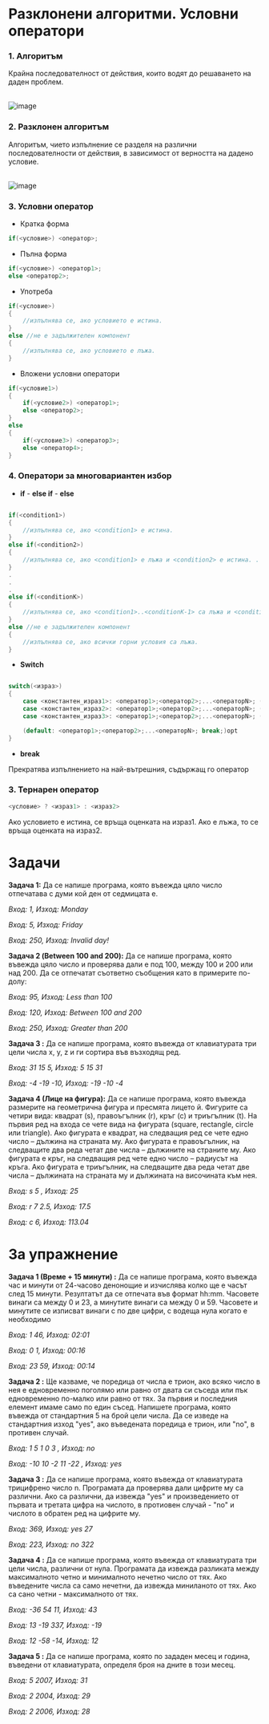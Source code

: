 <h1>Разклонени алгоритми. Условни оператори</h1>

<h3>1. Алгоритъм</h3>
Крайна последователност от действия, които водят до решаването на даден проблем. </br> </br>

![image](https://drive.google.com/uc?export=view&id=1UwEsCVMaE_sLU5hx8oFrH6ffFgu9O6I3)

<h3>2. Разклонен алгоритъм</h3>
Алгоритъм, чието изпълнение се разделя на различни последователности от действия, в зависимост от верността на дадено условие. </br> </br>

![image](https://drive.google.com/uc?export=view&id=1FTB3NuSJjILLL8hh8DPtsaPOEiCYZGUW)

<h3>3. Условни оператор</h3>

- Кратка форма
```c++
if(<условие>) <оператор>;
```
- Пълна форма
```c++
if(<условие>) <оператор1>;
else <оператор2>;
```
- Употреба
```c++
if(<условие>)
{
    //изпълнява се, ако условието е истина. 
}
else //не е задължителен компонент
{
    //изпълнява се, ако условието е лъжа. 
}
```
- Вложени условни оператори
```c++
if(<условие1>)
{
    if(<условие2>) <оператор1>;
    else <оператор2>;
}
else
{
    if(<условие3>) <оператор3>;
    else <оператор4>;
}
```

<h3 id="">4. Оператори за многовариантен избор</h3>

- **if** - **else if** - **else**
```c++

if(<condition1>)
{
    //изпълнява се, ако <condition1> е истина. 
}
else if(<condition2>)
{
    //изпълнява се, ако <condition1> е лъжа и <condition2> е истина. . 
}
.
.
.
else if(<conditionK>)
{
    //изпълнява се, ако <condition1>..<conditionK-1> са лъжа и <conditionК> е истина. . 
}
else //не е задължителен компонент
{
    //изпълнява се, ако всички горни условия са лъжа. 
}
```

- **Switch**

```c++

switch(<израз>)
{
    case <константен_израз1>: <оператор1>;<оператор2>;...<операторN>; (break;)opt
    case <константен_израз2>: <оператор1>;<оператор2>;...<операторN>; (break;)opt
    case <константен_израз3>: <оператор1>;<оператор2>;...<операторN>; (break;)opt

    (default: <оператор1>;<оператор2>;...<операторN>; break;)opt
}
```

- **break**

Прекратява изпълнението на най-вътрешния, съдържащ го оператор

<h3 id="">3. Тернарен оператор</h3>

```c++
<условие> ? <израз1> : <израз2>
```
Ако условието е истина, се връща оценката на израз1.
Ако е лъжа, то се връща оценката на израз2.


<h1>Задачи</h1>


**Задача 1:** Да се напише програма, която въвежда цяло число отпечатава с думи кой ден от седмицата е.

*Вход: 1, Изход: Monday*

*Вход: 5, Изход: Friday*

*Вход: 250, Изход: Invalid day!*

**Задача 2 (Between 100 and 200):** Да се напише програма, която въвежда цяло число и проверява дали е под 100, между
100 и 200 или над 200. Да се отпечатат съответно съобщения като в примерите по-долу:

*Вход: 95, Изход: Less than 100*

*Вход: 120, Изход: Between 100 and 200*

*Вход: 250, Изход: Greater than 200*

**Задача 3 :** Да се напише програма, която въвежда от клавиатурата три цели числа x, y, z и ги сортира във възходящ ред.

*Вход: 31 15 5, Изход: 5 15 31*

*Вход: -4 -19 -10, Изход: -19 -10 -4*

**Задача 4 (Лице на фигура):**  Да се напише програма, която въвежда размерите на геометрична фигура и пресмята
лицето й. Фигурите са четири вида: квадрат (s), правоъгълник (r), кръг (c) и триъгълник
(t). На първия ред на входа се чете вида на фигурата (square, rectangle, circle или
triangle). Ако фигурата е квадрат, на следващия ред се чете едно число – дължина на
страната му. Ако фигурата е правоъгълник, на следващите два реда четат две числа –
дължините на страните му. Ако фигурата е кръг, на следващия ред чете едно число –
радиусът на кръга. Ако фигурата е триъгълник, на следващите два реда четат две числа
– дължината на страната му и дължината на височината към нея.

*Вход: s 5 , Изход: 25*

*Вход: r 7 2.5, Изход: 17.5*

*Вход: c 6, Изход: 113.04*

<h1>За упражнение</h1>

**Задача 1 (Време + 15 минути) :** 
Да се напише програма, която въвежда час и минути от 24-часово денонощие и изчислява
колко ще е часът след 15 минути. Резултатът да се отпечата във формат hh:mm.
Часовете винаги са между 0 и 23, а минутите винаги са между 0 и 59.
Часовете и минутите се изписват винаги с по две цифри, с водеща
нула когато е необходимо

*Вход: 1 46, Изход: 02:01*

*Вход: 0 1, Изход: 00:16*

*Вход: 23 59, Изход: 00:14*


**Задача 2 :** 
Ще казваме, че поредица от числа е трион, ако всяко число в нея е едновременно поголямо или равно от двата си съседа или пък едновременно по-малко или равно от тях.
За първия и последния елемент имаме само по един съсед. 
Напишете програма, която въвежда от стандартния 5 на брой цели числа. Да се изведе
на стандартния изход "yes", ако въведената поредица е трион, или "no", в противен
случай.

*Вход: 1 5 1 0 3 , Изход: no*

*Вход: -10 10 -2 11 -22 , Изход: yes*

 
**Задача 3 :** 
Да се напише програма, която въвежда от клавиатурата трицифрено число n. Програмата да проверява дали цифрите му са различни. Ако са различни, да извежда "yes" и произведението от първата и третата цифра на числото, в протиовен случай - "no" и числото в обратен ред на цифрите му.

*Вход: 369, Изход: yes 27*

*Вход: 223, Изход: no 322*


**Задача 4 :** 
Да се напише програма, която въвежда от клавиатурата три цели числа, различни от нула. Програмата да извежда разликата между максималното четно и минималното нечетно число от тях. Ако въведените числа са само нечетни, да извежда миниланото от тях. Ако са сано четни - максималното от тях.

*Вход: -36 54 11, Изход: 43*

*Вход: 13 -19 337, Изход: -19*

*Вход: 12 -58 -14, Изход: 12*


**Задача 5 :** 
Да се напише програма, която по зададен месец и година, въведени от клавиатурата, определя броя на дните в този месец.

*Вход: 5 2007, Изход: 31*

*Вход: 2 2004, Изход: 29*

*Вход: 2 2006, Изход: 28*
